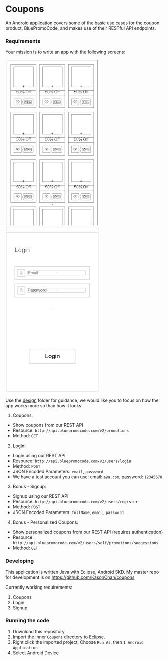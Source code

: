 Coupons
=======

An Android application covers some of the basic use cases for the coupon 
product, BluePromoCode, and makes use of their RESTful API endpoints.

### Requirements ###

Your mission is to write an app with the following screens:

![](design/coupons.png) ![](design/login.png)

Use the [design](design) folder for guidance, we would like you to focus on how the app works more so than how it looks.

1. Coupons:
  - Show coupons from our REST API
  - Resource: `http://api.bluepromocode.com/v2/promotions`
  - Method: `GET`

2. Login:
  - Login using our REST API
  - Resource: `http://api.bluepromocode.com/v2/users/login`
  - Method: `POST`
  - JSON Encoded Parameters: `email`, `password`
  - We have a test account you can use: email: `a@a.com`, password: `12345678`

3. Bonus - Signup:
  - Signup using our REST API
  - Resource: `http://api.bluepromocode.com/v2/users/register`
  - Method: `POST`
  - JSON Encoded Parameters: `fullName`, `email`, `password`

4. Bonus - Personalized Coupons:
  - Show personalized coupons from our REST API (requires authentication)
  - Resource: `http://api.bluepromocode.com/v2/users/self/promotions/suggestions`
  - Method: `GET`

### Developing ###

This application is written Java with Eclipse, Android SKD.
My master repo for development is on https://github.com/KasonChan/coupons

Currently working requirements:

1. Coupons
2. Login
3. Signup

### Running the code ###

1. Download this repository
2. Import the inner `Coupons` directory to Eclipse.
3. Right click the imported project, Choose `Run As`, then `1 Android Application`
4. Select Android Device
